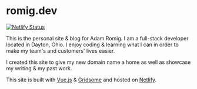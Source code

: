 # romig.dev

[![Netlify Status](https://api.netlify.com/api/v1/badges/e7aeeb6e-c72c-4e96-82d3-3ab0517267c1/deploy-status)](https://app.netlify.com/sites/romig-dev/deploys)

This is the personal site & blog for Adam Romig. I am a full-stack developer located in Dayton, Ohio. I enjoy coding & learning what I can in order to make my team's and customers' lives easier.

I created this site to give my new domain name a home as well as showcase my writing & my past work.

This site is built with [Vue.js](https://vuejs.org) & [Gridsome](https://gridsome.org) and hosted on [Netlify](https://netlify.com).
